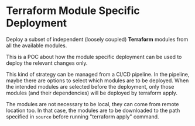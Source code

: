 # Terraform Module Specific Deployment
Deploy a subset of independent (loosely coupled) **Terraform** modules from all the available modules.

This is a POC about how the module specific deployment can be used to deploy the relevant changes only.

This kind of strategy can be managed from a CI/CD pipeline. In the pipeline, maybe there are options 
to select which modules are to be deployed. When the intended modules are selected before the deployment, 
only those modules (and their dependencies) will be deployed by terraform apply.

The modules are not necessary to be local, they can come from remote location too. In that case, the 
modules are to be downloaded to the path specified in `source` before running "terraform apply" command.
